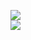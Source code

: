 [![](https://img.shields.io/badge/Made%20With-Github%20Spray-lightgrey.svg?style=for-the-badge&logo=github)](https://github.com/Annihil/github-spray#4113)  
[![](https://i.imgur.com/2DrTn0Z.gif)](https://github.com/Annihil/github-spray)